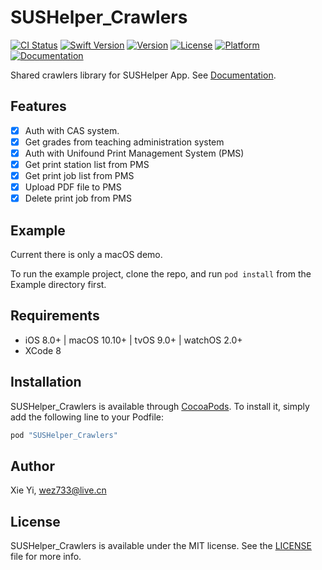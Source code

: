 # SUSHelper_Crawlers

[![CI Status](http://img.shields.io/travis/imxieyi/SUSHelper_Crawlers.svg?style=flat)](https://travis-ci.org/imxieyi/SUSHelper_Crawlers)
[![Swift Version](http://img.shields.io/badge/Swift-3.1-blue.svg)](https://swift.org/)
[![Version](https://img.shields.io/cocoapods/v/SUSHelper_Crawlers.svg?style=flat)](http://cocoapods.org/pods/SUSHelper_Crawlers)
[![License](https://img.shields.io/cocoapods/l/SUSHelper_Crawlers.svg?style=flat)](http://cocoapods.org/pods/SUSHelper_Crawlers)
[![Platform](https://img.shields.io/cocoapods/p/SUSHelper_Crawlers.svg?style=flat)](http://cocoapods.org/pods/SUSHelper_Crawlers)
[![Documentation](https://img.shields.io/cocoapods/metrics/doc-percent/SUSHelper_Crawlers.svg)](http://cocoadocs.org/docsets/SUSHelper_Crawlers/)

Shared crawlers library for SUSHelper App.
See [Documentation](http://cocoadocs.org/docsets/SUSHelper_Crawlers/).

## Features

- [x] Auth with CAS system.
- [x] Get grades from teaching administration system
- [x] Auth with Unifound Print Management System (PMS)
- [x] Get print station list from PMS
- [x] Get print job list from PMS
- [x] Upload PDF file to PMS
- [x] Delete print job from PMS

## Example

Current there is only a macOS demo.

To run the example project, clone the repo, and run `pod install` from the Example directory first.

## Requirements

- iOS 8.0+ | macOS 10.10+ | tvOS 9.0+ | watchOS 2.0+
- XCode 8

## Installation

SUSHelper_Crawlers is available through [CocoaPods](http://cocoapods.org). To install it, simply add the following line to your Podfile:

```ruby
pod "SUSHelper_Crawlers"
```

## Author

Xie Yi, wez733@live.cn

## License

SUSHelper_Crawlers is available under the MIT license. See the [LICENSE](https://github.com/imxieyi/SUSHelper_Crawlers/blob/master/LICENSE) file for more info.
